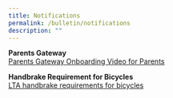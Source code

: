 ```yaml
---
title: Notifications
permalink: /bulletin/notifications
description: ""
---
```

**Parents Gateway**<br>
[Parents Gateway Onboarding Video for Parents](https://www.youtube.com/embed/tW9jwyuovOo)

**Handbrake Requirement for Bicycles**<br>
[LTA handbrake requirements for bicycles](/files/LTA%20handbrake%20requirements%20for%20bicycles_print.pdf)

